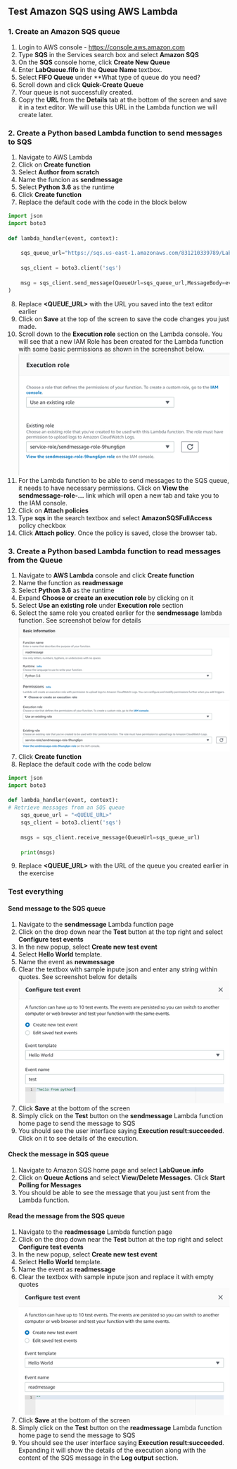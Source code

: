 ## Test Amazon SQS using AWS Lambda

### 1. Create an Amazon SQS queue
1. Login to AWS console - https://console.aws.amazon.com
2. Type **SQS** in the Services search box and select **Amazon SQS**
3. On the **SQS** console home, click **Create New Queue**
4. Enter **LabQueue.fifo** in the **Queue Name** textbox. 
5. Select **FIFO Queue** under **What type of queue do you need?
6. Scroll down and click **Quick-Create Queue**
7. Your queue is not successfully created.
8. Copy the **URL** from the **Details** tab at the bottom of the screen and save it in a text editor. We will use this URL in the Lambda function we will create later.

### 2. Create a Python based Lambda function to send messages to SQS
1. Navigate to AWS Lambda 
2. Click on **Create function**
3. Select **Author from scratch**
4. Name the funcion as **sendmessage**
5. Select **Python 3.6** as the runtime
6. Click **Create function**
7. Replace the default code with the code in the block below

```python
import json
import boto3

def lambda_handler(event, context):

    sqs_queue_url="https://sqs.us-east-1.amazonaws.com/831210339789/LabQueue.fifo"
    
    sqs_client = boto3.client('sqs')
   
    msg = sqs_client.send_message(QueueUrl=sqs_queue_url,MessageBody=event,MessageGroupId='mygroup',MessageDeduplicationId='dedupeID',
)
```
8. Replace **<QUEUE_URL>** with the URL you saved into the text editor earlier
9. Click on **Save** at the top of the screen to save the code changes you just made.
9. Scroll down to the **Execution role** section on the Lambda console. You will see that a new IAM Role has been created for the Lambda function with some basic permissions as shown in the screenshot below.
![image](./images/IAM.png)
10. For the Lambda function to be able to send messages to the SQS queue, it needs to have necessary permissions. Click on **View the sendmessage-role-...** link which will open a new tab and take you to the IAM console. 
11. Click on **Attach policies**
12. Type **sqs** in the search textbox and select **AmazonSQSFullAccess** policy checkbox
13. Click **Attach policy**. Once the policy is saved, close the browser tab.

### 3. Create a Python based Lambda function to read messages from the Queue

1. Navigate to **AWS Lambda** console and click **Create function**
2. Name the function as **readmessage**
3. Select **Python 3.6** as the runtime
4. Expand **Choose or create an execution role** by clicking on it
5. Select **Use an existing role** under **Execution role** section
6. Select the same role you created earlier for the **sendmessage** lambda function. See screenshot below for details
![readmessage](./images/readmessage.png)
7. Click **Create function**
8. Replace the default code with the code below
``` python
import json
import boto3

def lambda_handler(event, context):
# Retrieve messages from an SQS queue
    sqs_queue_url = "<QUEUE_URL>"
    sqs_client = boto3.client('sqs')

    msgs = sqs_client.receive_message(QueueUrl=sqs_queue_url)
            
    print(msgs)
```
9. Replace **<QUEUE_URL>** with the URL of the queue you created earlier in the exercise

### Test everything
#### Send message to the SQS queue
1. Navigate to the **sendmessage** Lambda function page
2. Click on the drop down near the **Test** button at the top right and select **Configure test events**
3. In the new popup, select **Create new test event**
4. Select **Hello World** template.
5. Name the event as **newmessage**
6. Clear the textbox with sample inpute json and enter any string within quotes. See screenshot below for details
![input](./images/inputtext.png)
7. Click **Save** at the bottom of the screen
8. Simply click on the **Test** button on the **sendmessage** Lambda function home page to send the message to SQS
9. You should see the user interface saying **Execution result:succeeded**. Click on it to see details of the execution. 

#### Check the message in SQS queue
1. Navigate to Amazon SQS home page and select **LabQueue.info**
2. Click on **Queue Actions** and select **View/Delete Messages**. Click **Start Polling for Messages**
3. You should be able to see the message that you just sent from the Lambda function.

#### Read the message from the SQS queue
1. Navigate to the **readmessage** Lambda function page
2. Click on the drop down near the **Test** button at the top right and select **Configure test events**
3. In the new popup, select **Create new test event**
4. Select **Hello World** template.
5. Name the event as **readmessage**
6. Clear the textbox with sample inpute json and replace it with empty quotes
![input](./images/output.png)
7. Click **Save** at the bottom of the screen
8. Simply click on the **Test** button on the **readmessage** Lambda function home page to send the message to SQS
9. You should see the user interface saying **Execution result:succeeded**. Expanding it will show the details of the execution along with the content of the SQS message in the **Log output** section.


